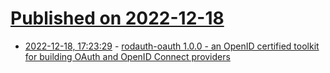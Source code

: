 # [Published on 2022-12-18](index.md)

* [2022-12-18, 17:23:29](https://lobste.rs/s/rvs4xq/rodauth_oauth_1_0_0_openid_certified) - [rodauth-oauth 1.0.0 - an OpenID certified toolkit for building OAuth and OpenID Connect providers](https://honeyryderchuck.gitlab.io/rodauth-oauth/rdoc/files/doc/release_notes/1_0_0_md.html)
